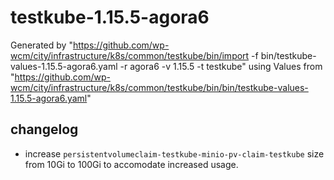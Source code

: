 # testkube-1.15.5-agora6

Generated by "https://github.com/wp-wcm/city/infrastructure/k8s/common/testkube/bin/import -f bin/testkube-values-1.15.5-agora6.yaml -r agora6 -v 1.15.5 -t testkube"
using Values from "https://github.com/wp-wcm/city/infrastructure/k8s/common/testkube/bin/bin/testkube-values-1.15.5-agora6.yaml"

## changelog

- increase `persistentvolumeclaim-testkube-minio-pv-claim-testkube` size from 10Gi to 100Gi to accomodate increased usage.
